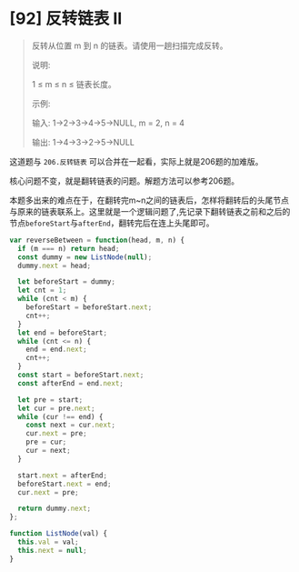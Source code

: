# [92] 反转链表 II

> 反转从位置 m 到 n 的链表。请使用一趟扫描完成反转。
>
> 说明:
>
> 1 ≤ m ≤ n ≤ 链表长度。
>
> 示例:
>
> 输入: 1->2->3->4->5->NULL, m = 2, n = 4
>
> 输出: 1->4->3->2->5->NULL

这道题与 `206.反转链表` 可以合并在一起看，实际上就是206题的加难版。

核心问题不变，就是翻转链表的问题。解题方法可以参考206题。

本题多出来的难点在于，在翻转完m~n之间的链表后，怎样将翻转后的头尾节点与原来的链表联系上。这里就是一个逻辑问题了,先记录下翻转链表之前和之后的节点`beforeStart`与`afterEnd`，翻转完后在连上头尾即可。

```js
var reverseBetween = function(head, m, n) {
  if (m === n) return head;
  const dummy = new ListNode(null);
  dummy.next = head;

  let beforeStart = dummy;
  let cnt = 1;
  while (cnt < m) {
    beforeStart = beforeStart.next;
    cnt++;
  }
  let end = beforeStart;
  while (cnt <= n) {
    end = end.next;
    cnt++;
  }
  const start = beforeStart.next;
  const afterEnd = end.next;

  let pre = start;
  let cur = pre.next;
  while (cur !== end) {
    const next = cur.next;
    cur.next = pre;
    pre = cur;
    cur = next;
  }

  start.next = afterEnd;
  beforeStart.next = end;
  cur.next = pre;

  return dummy.next;
};

function ListNode(val) {
  this.val = val;
  this.next = null;
}
```
